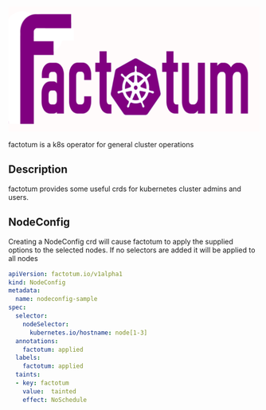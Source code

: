 ![intro](logo/factotum.png)

factotum is a k8s operator for general cluster operations

## Description

factotum provides some useful crds for kubernetes cluster admins and users.

## NodeConfig

Creating a NodeConfig crd will cause factotum to apply the supplied options to the selected nodes. If no selectors are added it will be applied to all nodes

```yaml
apiVersion: factotum.io/v1alpha1
kind: NodeConfig
metadata:
  name: nodeconfig-sample
spec:
  selector:
    nodeSelector:
      kubernetes.io/hostname: node[1-3] 
  annotations:
    factotum: applied
  labels:
    factotum: applied
  taints:
  - key: factotum
    value:  tainted
    effect: NoSchedule
```
